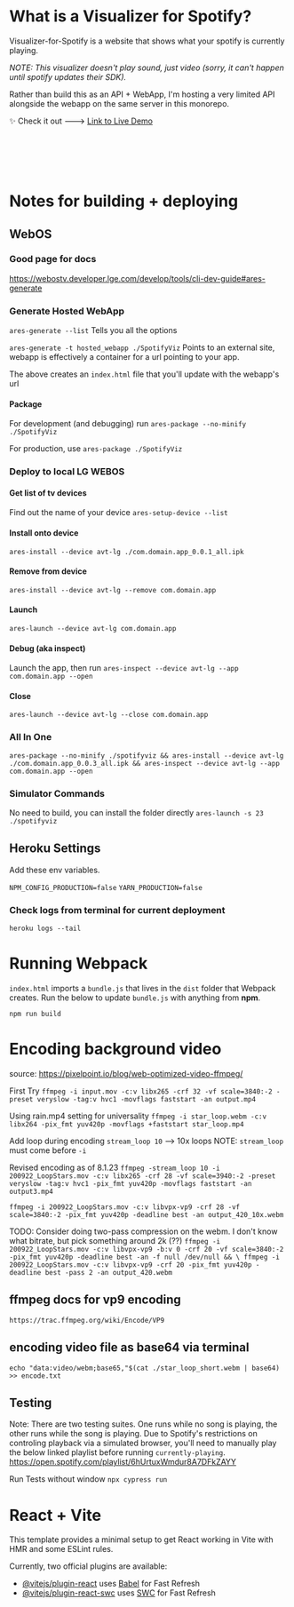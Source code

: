 # What is a Visualizer for Spotify?

Visualizer-for-Spotify is a website that shows what your spotify is currently playing.

_NOTE: This visualizer doesn't play sound, just video (sorry, it can't happen until spotify updates their SDK)._

Rather than build this as an API + WebApp, I'm hosting a very limited API alongside the webapp on the same server in this monorepo. <br>

✨ Check it out ---> [Link to Live Demo](https://shark-app-yfh2j.ondigitalocean.app)

<br>

<br><br>

# Notes for building + deploying

## WebOS

### Good page for docs

https://webostv.developer.lge.com/develop/tools/cli-dev-guide#ares-generate

### Generate Hosted WebApp

`ares-generate --list`
Tells you all the options

`ares-generate -t hosted_webapp ./SpotifyViz`
Points to an external site, webapp is effectively a container for a url pointing to your app.

The above creates an `index.html` file that you'll update with the webapp's url

#### Package

For development (and debugging) run `ares-package --no-minify ./SpotifyViz`

For production, use `ares-package ./SpotifyViz`

### Deploy to local LG WEBOS

#### Get list of tv devices

Find out the name of your device
`ares-setup-device --list`

#### Install onto device

`ares-install --device avt-lg ./com.domain.app_0.0.1_all.ipk`

#### Remove from device

`ares-install --device avt-lg --remove com.domain.app`

#### Launch

`ares-launch --device avt-lg com.domain.app`

#### Debug (aka inspect)

Launch the app, then run `ares-inspect --device avt-lg --app com.domain.app --open`

#### Close

`ares-launch --device avt-lg --close com.domain.app`

### All In One

`ares-package --no-minify ./spotifyviz && ares-install --device avt-lg ./com.domain.app_0.0.3_all.ipk && ares-inspect --device avt-lg --app com.domain.app --open`

### Simulator Commands

No need to build, you can install the folder directly
`ares-launch -s 23 ./spotifyviz`

## Heroku Settings

Add these env variables.

`NPM_CONFIG_PRODUCTION=false`
`YARN_PRODUCTION=false`

### Check logs from terminal for current deployment

`heroku logs --tail`

# Running Webpack

`index.html` imports a `bundle.js` that lives in the `dist` folder that Webpack creates. Run the below to update `bundle.js` with anything from **npm**.

`npm run build`

# Encoding background video

source: https://pixelpoint.io/blog/web-optimized-video-ffmpeg/

First Try
`ffmpeg -i input.mov -c:v libx265 -crf 32 -vf scale=3840:-2 -preset veryslow -tag:v hvc1 -movflags faststart -an output.mp4`

Using rain.mp4 setting for universality
`ffmpeg -i star_loop.webm -c:v libx264 -pix_fmt yuv420p -movflags +faststart star_loop.mp4`

Add loop during encoding
`stream_loop 10` --> 10x loops
NOTE: `stream_loop` must come before `-i`

Revised encoding as of 8.1.23
`ffmpeg -stream_loop 10 -i 200922_LoopStars.mov -c:v libx265 -crf 28 -vf scale=3940:-2 -preset veryslow -tag:v hvc1 -pix_fmt yuv420p -movflags faststart -an output3.mp4`

`ffmpeg -i 200922_LoopStars.mov -c:v libvpx-vp9 -crf 28 -vf scale=3840:-2 -pix_fmt yuv420p -deadline best -an output_420_10x.webm`

TODO: Consider doing two-pass compression on the webm. I don't know what bitrate, but pick something around 2k (??)
`ffmpeg -i 200922_LoopStars.mov -c:v libvpx-vp9 -b:v 0 -crf 20 -vf scale=3840:-2 -pix_fmt yuv420p -deadline best -an -f null /dev/null && \ ffmpeg -i 200922_LoopStars.mov -c:v libvpx-vp9 -crf 20 -pix_fmt yuv420p -deadline best -pass 2 -an output_420.webm`

## ffmpeg docs for vp9 encoding

`https://trac.ffmpeg.org/wiki/Encode/VP9`

## encoding video file as base64 via terminal

`echo "data:video/webm;base65,"$(cat ./star_loop_short.webm | base64) >> encode.txt`

## Testing

Note: There are two testing suites. One runs while no song is playing, the other runs while the song is playing. Due to Spotify's restrictions on controling playback via a simulated browser, you'll need to manually play the below linked playlist before running `currently-playing`.
https://open.spotify.com/playlist/6hUrtuxWmdur8A7DFkZAYY

Run Tests without window
`npx cypress run`

# React + Vite

This template provides a minimal setup to get React working in Vite with HMR and some ESLint rules.

Currently, two official plugins are available:

- [@vitejs/plugin-react](https://github.com/vitejs/vite-plugin-react/blob/main/packages/plugin-react/README.md) uses [Babel](https://babeljs.io/) for Fast Refresh
- [@vitejs/plugin-react-swc](https://github.com/vitejs/vite-plugin-react-swc) uses [SWC](https://swc.rs/) for Fast Refresh
